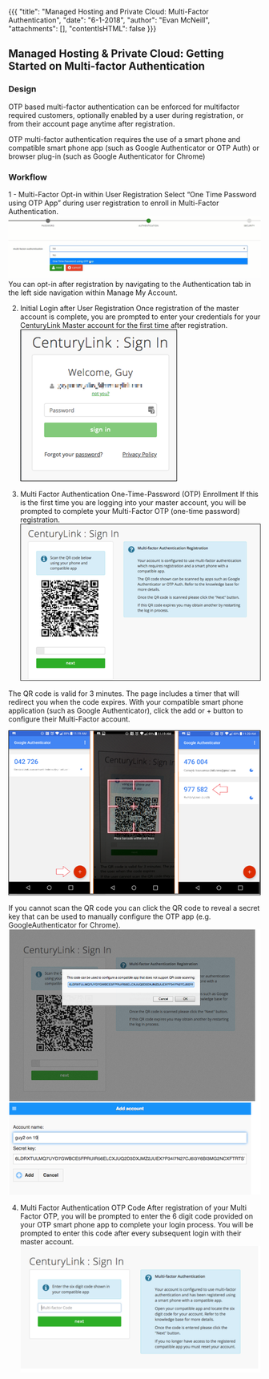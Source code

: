 {{{ 
  "title": "Managed Hosting and Private Cloud: Multi-Factor Authentication", 
  "date": "6-1-2018", 
  "author": "Evan McNeill", 
  "attachments": [], 
  "contentIsHTML": false 
}}}

## Managed Hosting & Private Cloud: Getting Started on Multi-factor Authentication
### Design
OTP based multi-factor authentication can be enforced for multifactor required customers, optionally enabled by a user during registration, or from their account page anytime after registration.

OTP multi-factor authentication requires the use of a smart phone and compatible smart phone app (such as Google Authenticator or OTP Auth) or browser plug-in (such as Google Authenticator for Chrome)
### Workflow
1 - Multi-Factor Opt-in within User Registration
Select “One Time Password using OTP App” during user registration to enroll in Multi-Factor Authentication.
<kbd>![MFA-1.PNG](../images/MFA-1.png)</kbd>
You can opt-in after registration by navigating to the Authentication tab in the left side navigation within Manage My Account.

2. Initial Login after User Registration
Once registration of the master account is complete, you are prompted to enter your credentials for your CenturyLink Master account for the first time after registration.  
<kbd>![MFA-2.PNG](../images/MFA-2.png)</kbd>

3. Multi Factor Authentication One-Time-Password (OTP) Enrollment
If this is the first time you are logging into your master account, you will be prompted to complete your Multi-Factor OTP (one-time password) registration.
<kbd>![MFA-3.PNG](../images/MFA-3.png)</kbd>

The QR code is valid for 3 minutes. The page includes a timer that will redirect you when the code expires.
With your compatible smart phone application (such as Google Authenticator), click the add or + button to configure their Multi-Factor account.

<kbd>![MFA-4.PNG](../images/MFA-4.png)</kbd>

If you cannot scan the QR code you can click the QR code to reveal a secret key that can be used to manually configure the OTP app (e.g. GoogleAuthenticator for Chrome).
<kbd>![MFA-5.PNG](../images/MFA-5.png)</kbd>
  
4. Multi Factor Authentication OTP Code
After registration of your Multi Factor OTP, you will be prompted to enter the 6 digit code provided on your OTP smart phone app to complete your login process.  You will be prompted to enter this code after every subsequent login with their master account.
<kbd>![MFA-6.PNG](../images/MFA-6.png)</kbd>

 
